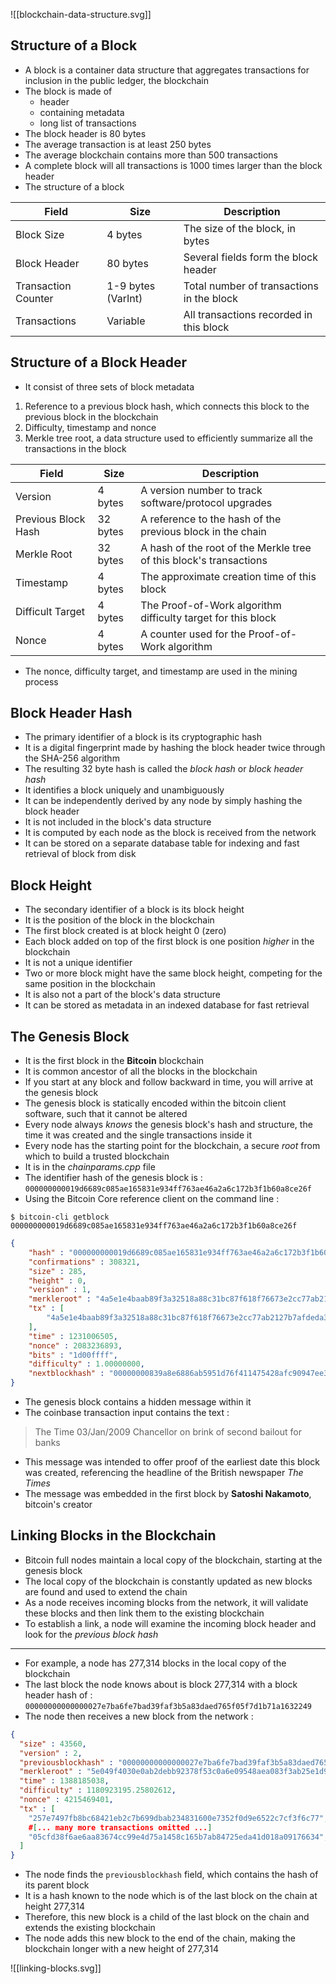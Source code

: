 ![[blockchain-data-structure.svg]]

## Structure of a Block

- A block is a container data structure that aggregates transactions for inclusion in the public ledger, the blockchain
- The block is made of 
	- header
	- containing metadata
	- long list of transactions
- The block header is 80 bytes
- The average transaction is at least 250 bytes
- The average blockchain contains more than 500 transactions
- A complete block will all transactions is 1000 times larger than the block header
- The structure of a block

| Field | Size | Description |
|---|---|---|
| Block Size | 4 bytes | The size of the block, in bytes |
| Block Header | 80 bytes | Several fields form the block header |
| Transaction Counter | 1-9 bytes (VarInt) | Total number of transactions in the block |
| Transactions | Variable | All transactions recorded in this block |

## Structure of a Block Header

- It consist of three sets of block metadata
1. Reference to a previous block hash, which connects this block to the previous block in the blockchain
2. Difficulty, timestamp and nonce
3. Merkle tree root, a data structure used to efficiently summarize all the transactions in the block

| Field | Size | Description |
|---|---|---|
| Version | 4 bytes | A version number to track software/protocol upgrades |
| Previous Block Hash | 32 bytes | A reference to the hash of the previous block in the chain |
| Merkle Root | 32 bytes | A hash of the root of the Merkle tree of this block's transactions |
| Timestamp | 4 bytes | The approximate creation time of this block |
| Difficult Target | 4 bytes | The Proof-of-Work algorithm difficulty target for this block |
| Nonce | 4 bytes | A counter used for the Proof-of-Work algorithm |

- The nonce, difficulty target, and timestamp are used in the mining process

## Block Header Hash

- The primary identifier of a block is its cryptographic hash
- It is a digital fingerprint made by hashing the block header twice through the SHA-256 algorithm
- The resulting 32 byte hash is called the *block hash* or *block header hash*
- It identifies a block uniquely and unambiguously
- It can be independently derived by any node by simply hashing the block header
- It is not included in the block's data structure
- It is computed by each node as the block is received from the network
- It can be stored on a separate database table for indexing and fast retrieval of block from disk

## Block Height

- The secondary identifier of a block is its block height
- It is the position of the block in the blockchain
- The first block created is at block height 0 (zero)
- Each block added on top of the first block is one position *higher* in the blockchain
- It is not a unique identifier
- Two or more block might have the same block height, competing for the same position in the blockchain
- It is also not a part of the block's data structure
- It can be stored as metadata in an indexed database for fast retrieval

## The Genesis Block

- It is the first block in the **Bitcoin** blockchain
- It is common ancestor of all the blocks in the blockchain
- If you start at any block and follow backward in time, you will arrive at the genesis block
- The genesis block is statically encoded within the bitcoin client software, such that it cannot be altered
- Every node always *knows* the genesis block's hash and structure, the time it was created and the single transactions inside it
- Every node has the starting point for the blockchain, a secure *root* from which to build a trusted blockchain
- It is in the *chainparams.cpp* file
- The identifier hash of the genesis block is : `000000000019d6689c085ae165831e934ff763ae46a2a6c172b3f1b60a8ce26f`
- Using  the Bitcoin Core reference client on the command line :

`$ bitcoin-cli getblock 000000000019d6689c085ae165831e934ff763ae46a2a6c172b3f1b60a8ce26f`
```json
{
	"hash" : "000000000019d6689c085ae165831e934ff763ae46a2a6c172b3f1b60a8ce26f",
	"confirmations" : 308321,
	"size" : 285,
	"height" : 0,
	"version" : 1,
	"merkleroot" : "4a5e1e4baab89f3a32518a88c31bc87f618f76673e2cc77ab2127b7afdeda33b",
	"tx" : [
		"4a5e1e4baab89f3a32518a88c31bc87f618f76673e2cc77ab2127b7afdeda33b"
	],
	"time" : 1231006505,
	"nonce" : 2083236893,
	"bits" : "1d00ffff",
	"difficulty" : 1.00000000,
	"nextblockhash" : "00000000839a8e6886ab5951d76f411475428afc90947ee320161bbf18eb6048"
}
```

- The genesis block contains a hidden message within it
- The coinbase transaction input contains the text :
> The Time 03/Jan/2009 Chancellor on brink of second bailout for banks
- This message was intended to offer proof of the earliest date this block was created, referencing the headline of the British newspaper *The Times*
- The message was embedded in the first block by **Satoshi Nakamoto**, bitcoin's creator

## Linking Blocks in the Blockchain

- Bitcoin full nodes maintain a local copy of the blockchain, starting at the genesis block
- The local copy of the blockchain is constantly updated as new blocks are found and used to extend the chain
- As a node receives incoming blocks from the network, it will validate these blocks and then link them to the existing blockchain
- To establish a link, a node will examine the incoming block header and look for the *previous block hash*
---
- For example, a node has 277,314 blocks in the local copy of the blockchain
- The last block the node knows about is block 277,314 with a block header hash of : `00000000000000027e7ba6fe7bad39faf3b5a83daed765f05f7d1b71a1632249`
- The node then receives a new block from the network :
```json
{
  "size" : 43560,
  "version" : 2,
  "previousblockhash" : "00000000000000027e7ba6fe7bad39faf3b5a83daed765f05f7d1b71a1632249",
  "merkleroot" : "5e049f4030e0ab2debb92378f53c0a6e09548aea083f3ab25e1d94ea1155e29d",
  "time" : 1388185038,
  "difficulty" : 1180923195.25802612,
  "nonce" : 4215469401,
  "tx" : [
	"257e7497fb8bc68421eb2c7b699dbab234831600e7352f0d9e6522c7cf3f6c77",
	#[... many more transactions omitted ...]
	"05cfd38f6ae6aa83674cc99e4d75a1458c165b7ab84725eda41d018a09176634",
  ]
}
```
- The node finds the `previousblockhash` field, which contains the hash of its parent block
- It is a hash known to the node which is of the last block on the chain at height 277,314
- Therefore, this new block is a child of the last block on the chain and extends the existing blockchain
- The node adds this new block to the end of the chain, making the blockchain longer with a new height of 277,314

![[linking-blocks.svg]]

